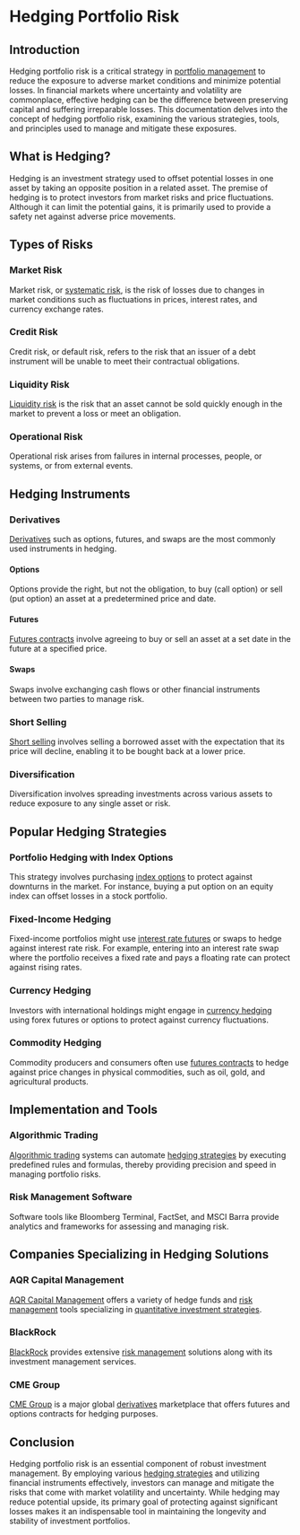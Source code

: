 # Hedging Portfolio Risk

## Introduction
Hedging portfolio risk is a critical strategy in [portfolio management](../p/portfolio_management.md) to reduce the exposure to adverse market conditions and minimize potential losses. In financial markets where uncertainty and volatility are commonplace, effective hedging can be the difference between preserving capital and suffering irreparable losses. This documentation delves into the concept of hedging portfolio risk, examining the various strategies, tools, and principles used to manage and mitigate these exposures.

## What is Hedging?
Hedging is an investment strategy used to offset potential losses in one asset by taking an opposite position in a related asset. The premise of hedging is to protect investors from market risks and price fluctuations. Although it can limit the potential gains, it is primarily used to provide a safety net against adverse price movements.

## Types of Risks
### Market Risk
Market risk, or [systematic risk](../s/systematic_risk.md), is the risk of losses due to changes in market conditions such as fluctuations in prices, interest rates, and currency exchange rates.

### Credit Risk
Credit risk, or default risk, refers to the risk that an issuer of a debt instrument will be unable to meet their contractual obligations.

### Liquidity Risk
[Liquidity risk](../l/liquidity_risk.md) is the risk that an asset cannot be sold quickly enough in the market to prevent a loss or meet an obligation.

### Operational Risk
Operational risk arises from failures in internal processes, people, or systems, or from external events.

## Hedging Instruments
### Derivatives
[Derivatives](../d/derivatives.md) such as options, futures, and swaps are the most commonly used instruments in hedging.

#### Options
Options provide the right, but not the obligation, to buy (call option) or sell (put option) an asset at a predetermined price and date.

#### Futures
[Futures contracts](../f/futures_contracts.md) involve agreeing to buy or sell an asset at a set date in the future at a specified price.

#### Swaps
Swaps involve exchanging cash flows or other financial instruments between two parties to manage risk.

### Short Selling
[Short selling](../s/short_selling.md) involves selling a borrowed asset with the expectation that its price will decline, enabling it to be bought back at a lower price.

### Diversification
Diversification involves spreading investments across various assets to reduce exposure to any single asset or risk.

## Popular Hedging Strategies
### Portfolio Hedging with Index Options
This strategy involves purchasing [index options](../i/index_options.md) to protect against downturns in the market. For instance, buying a put option on an equity index can offset losses in a stock portfolio.

### Fixed-Income Hedging
Fixed-income portfolios might use [interest rate futures](../i/interest_rate_futures.md) or swaps to hedge against interest rate risk. For example, entering into an interest rate swap where the portfolio receives a fixed rate and pays a floating rate can protect against rising rates.

### Currency Hedging
Investors with international holdings might engage in [currency hedging](../c/currency_hedging.md) using forex futures or options to protect against currency fluctuations.

### Commodity Hedging
Commodity producers and consumers often use [futures contracts](../f/futures_contracts.md) to hedge against price changes in physical commodities, such as oil, gold, and agricultural products.

## Implementation and Tools
### Algorithmic Trading
[Algorithmic trading](../a/algorithmic_trading.md) systems can automate [hedging strategies](../h/hedging_strategies.md) by executing predefined rules and formulas, thereby providing precision and speed in managing portfolio risks.

### Risk Management Software
Software tools like Bloomberg Terminal, FactSet, and MSCI Barra provide analytics and frameworks for assessing and managing risk.

## Companies Specializing in Hedging Solutions
### AQR Capital Management
[AQR Capital Management](https://www.aqr.com/) offers a variety of hedge funds and [risk management](../r/risk_management.md) tools specializing in [quantitative investment strategies](../q/quantitative_investment_strategies.md).

### BlackRock
[BlackRock](https://www.blackrock.com/) provides extensive [risk management](../r/risk_management.md) solutions along with its investment management services.

### CME Group
[CME Group](https://www.cmegroup.com/) is a major global [derivatives](../d/derivatives.md) marketplace that offers futures and options contracts for hedging purposes.

## Conclusion
Hedging portfolio risk is an essential component of robust investment management. By employing various [hedging strategies](../h/hedging_strategies.md) and utilizing financial instruments effectively, investors can manage and mitigate the risks that come with market volatility and uncertainty. While hedging may reduce potential upside, its primary goal of protecting against significant losses makes it an indispensable tool in maintaining the longevity and stability of investment portfolios.
